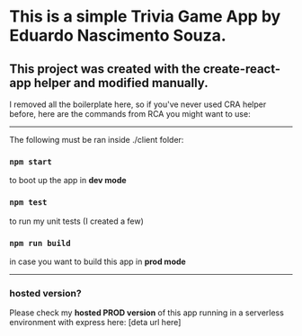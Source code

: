 # This is a simple Trivia Game App by Eduardo Nascimento Souza.

## This project was created with the create-react-app helper and modified manually.

I removed all the boilerplate here, so if you've never used CRA helper before, here are the commands from RCA you might want to use:

-----

The following must be ran inside ./client folder:

### `npm start`
to boot up the app in **dev mode**

### `npm test`
to run my unit tests (I created a few)

### `npm run build`
in case you want to build this app in **prod mode**

-----

### hosted version?
Please check my **hosted PROD version** of this app running in a serverless environment with express here: [deta url here]